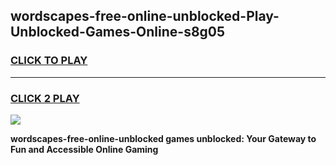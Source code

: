 
## wordscapes-free-online-unblocked-Play-Unblocked-Games-Online-s8g05
<h3>
<a href="https://premium76.site?title=wordscapes-free-online-unblocked&ref=25A">CLICK TO PLAY</a></h3>
<hr>

<h3>
<a href="https://premium76.site?title=wordscapes-free-online-unblocked&ref=25A">CLICK 2 PLAY</a>
  
</h3>

<a href="https://premium76.site?title=wordscapes-free-online-unblocked&ref=25A"><img src="https://clearcache.store/games.png"></a>


**wordscapes-free-online-unblocked games unblocked: Your Gateway to Fun and Accessible Online Gaming**
